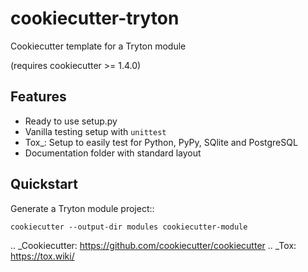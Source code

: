 # cookiecutter-tryton

Cookiecutter template for a Tryton module

(requires cookiecutter >= 1.4.0)

Features
--------

* Ready to use setup.py
* Vanilla testing setup with `unittest`
* Tox_: Setup to easily test for Python, PyPy, SQlite and PostgreSQL
* Documentation folder with standard layout

Quickstart
----------

Generate a Tryton module project::

    cookiecutter --output-dir modules cookiecutter-module

.. _Cookiecutter: https://github.com/cookiecutter/cookiecutter
.. _Tox: https://tox.wiki/
